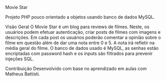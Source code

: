 Movie Star

Projeto PHP pouco orientado a objetos usando banco de dados MySQL.


Visão Geral
O Movie Star é um blog para reviews de filmes.
Neste, os usuários podem efetuar autenticação, criar posts de filmes com imagens e descrições.
Em cada post os usuários poderão comentar a opinião sobre o filme em questão além de dar uma nota entre 0 e 5. A nota irá refletir na média geral do filme.
O banco de dados usado é MySQL, as senhas estão encriptadas com password hash e os inputs são filtrados para prevenir injeções SQL.



Contribuição
Desenvolvido com base no aprendizado em aulas com Matheus Battisti.

